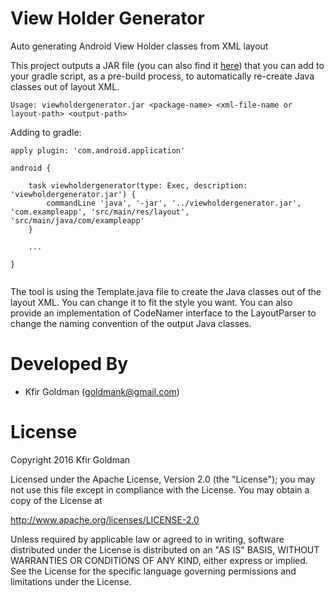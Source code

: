 # View Holder Generator
Auto generating Android View Holder classes from XML layout


This project outputs a JAR file (you can also find it [here](https://github.com/goldmank/viewholdergenerator/blob/master/bin/viewholdergenerator.jar)) that you can add to your gradle script, as a pre-build process, to automatically re-create Java classes out of layout XML.

```
Usage: viewholdergenerator.jar <package-name> <xml-file-name or layout-path> <output-path>
```

Adding to gradle:

```
apply plugin: 'com.android.application'

android {
    
    task viewholdergenerator(type: Exec, description: 'viewholdergenerator.jar') {
        commandLine 'java', '-jar', '../viewholdergenerator.jar', 'com.exampleapp', 'src/main/res/layout', 'src/main/java/com/exampleapp'
    }
    
    ... 
    
}
    
```

The tool is using the Template.java file to create the Java classes out of the layout XML. You can change it to fit the style you want.
You can also provide an implementation of CodeNamer interface to the LayoutParser to change the naming convention of the output Java classes.

# Developed By

- Kfir Goldman (goldmank@gmail.com)

# License

Copyright 2016 Kfir Goldman

Licensed under the Apache License, Version 2.0 (the "License"); you may not use this file except in compliance with the License. You may obtain a copy of the License at

http://www.apache.org/licenses/LICENSE-2.0

Unless required by applicable law or agreed to in writing, software distributed under the License is distributed on an "AS IS" BASIS, WITHOUT WARRANTIES OR CONDITIONS OF ANY KIND, either express or implied. See the License for the specific language governing permissions and limitations under the License.